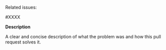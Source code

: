 Related issues:

#XXXX

**Description**

A clear and concise description of what the problem was and how this pull request solves it.

